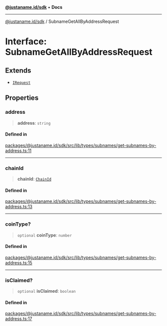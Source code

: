 [**@justaname.id/sdk**](../README.md) • **Docs**

***

[@justaname.id/sdk](../globals.md) / SubnameGetAllByAddressRequest

# Interface: SubnameGetAllByAddressRequest

## Extends

- [`IRequest`](IRequest.md)

## Properties

### address

> **address**: `string`

#### Defined in

[packages/@justaname.id/sdk/src/lib/types/subnames/get-subnames-by-address.ts:11](https://github.com/JustaName-id/JustaName-sdk/blob/dc845c10af242e3ca87d95ef392516ac0bfa8b95/packages/@justaname.id/sdk/src/lib/types/subnames/get-subnames-by-address.ts#L11)

***

### chainId

> **chainId**: [`ChainId`](../type-aliases/ChainId.md)

#### Defined in

[packages/@justaname.id/sdk/src/lib/types/subnames/get-subnames-by-address.ts:13](https://github.com/JustaName-id/JustaName-sdk/blob/dc845c10af242e3ca87d95ef392516ac0bfa8b95/packages/@justaname.id/sdk/src/lib/types/subnames/get-subnames-by-address.ts#L13)

***

### coinType?

> `optional` **coinType**: `number`

#### Defined in

[packages/@justaname.id/sdk/src/lib/types/subnames/get-subnames-by-address.ts:15](https://github.com/JustaName-id/JustaName-sdk/blob/dc845c10af242e3ca87d95ef392516ac0bfa8b95/packages/@justaname.id/sdk/src/lib/types/subnames/get-subnames-by-address.ts#L15)

***

### isClaimed?

> `optional` **isClaimed**: `boolean`

#### Defined in

[packages/@justaname.id/sdk/src/lib/types/subnames/get-subnames-by-address.ts:17](https://github.com/JustaName-id/JustaName-sdk/blob/dc845c10af242e3ca87d95ef392516ac0bfa8b95/packages/@justaname.id/sdk/src/lib/types/subnames/get-subnames-by-address.ts#L17)
